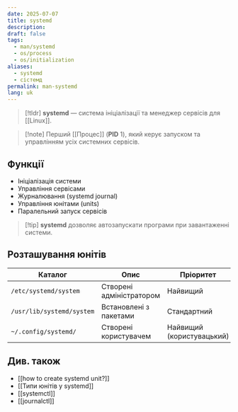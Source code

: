 ```yaml
---
date: 2025-07-07
title: systemd
description: 
draft: false
tags:
  - man/systemd
  - os/process
  - os/initialization
aliases:
  - systemd
  - сістемд
permalink: man-systemd
lang: uk
---
```


> [!tldr]
> **systemd** — система ініціалізації та менеджер сервісів для [[Linux]].

> [!note] Перший [[Процес]] (**PID** 1), який керує запуском та управлінням усіх системних сервісів.

## Функції

- Ініціалізація системи
- Управління сервісами
- Журналювання (systemd journal)
- Управління юнітами (units)
- Паралельний запуск сервісів

> [!tip] **systemd** дозволяє автозапускати програми при завантаженні системи.

## Розташування юнітів

| Каталог                   | Опис                     | Пріоритет                 |
| ------------------------- | ------------------------ | ------------------------- |
| `/etc/systemd/system`     | Створені адміністратором | Найвищий                  |
| `/usr/lib/systemd/system` | Встановлені з пакетами   | Стандартний               |
| `~/.config/systemd/`      | Створені користувачем    | Найвищий (користувацький) |

## Див. також

- [[how to create systemd unit?]]
- [[Типи юнітів у systemd]]
- [[systemctl]]
- [[journalctl]]
